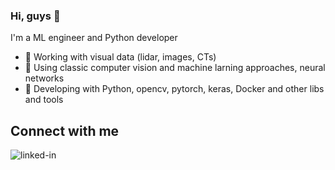 ### Hi, guys 👋
I'm a ML engineer and Python developer
- 👀 Working with visual data (lidar, images, CTs) 
- 📜 Using classic computer vision and machine larning approaches, neural networks
- 🔧 Developing with Python, opencv, pytorch, keras, Docker and other libs and tools


## Connect with me

[<img align="left" alt="linked-in" src="https://img.shields.io/badge/linkedin-%230077B5.svg?&style=for-the-badge&logo=linkedin&logoColor=white"/>](https://www.linkedin.com/in/anastasia-gareeva-a7a991aa/)
